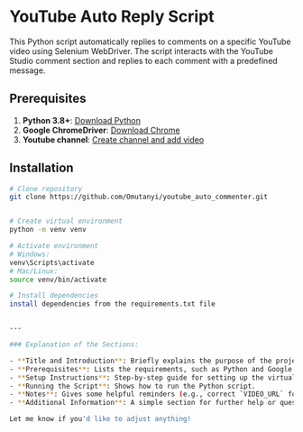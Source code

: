 # YouTube Auto Reply Script

This Python script automatically replies to comments on a specific YouTube video using Selenium WebDriver. The script interacts with the YouTube Studio comment section and replies to each comment with a predefined message.

## Prerequisites

1. **Python 3.8+**: [Download Python](https://www.python.org/downloads/)
2. **Google ChromeDriver**: [Download Chrome](https://developer.chrome.com/blog/chrome-for-testing)
3. **Youtube channel**: [Create channel and add video](https://studio.youtube.com/)

## Installation

```bash
# Clone repository
git clone https://github.com/Omutanyi/youtube_auto_commenter.git


# Create virtual environment
python -m venv venv

# Activate environment
# Windows:
venv\Scripts\activate
# Mac/Linux:
source venv/bin/activate

# Install dependencies
install dependencies from the requirements.txt file


---

### Explanation of the Sections:

- **Title and Introduction**: Briefly explains the purpose of the project.
- **Prerequisites**: Lists the requirements, such as Python and Google Chrome.
- **Setup Instructions**: Step-by-step guide for setting up the virtual environment, installing dependencies, downloading and configuring ChromeDriver, and running the script.
- **Running the Script**: Shows how to run the Python script.
- **Notes**: Gives some helpful reminders (e.g., correct `VIDEO_URL` format, updating ChromeDriver path).
- **Additional Information**: A simple section for further help or questions.

Let me know if you'd like to adjust anything!

